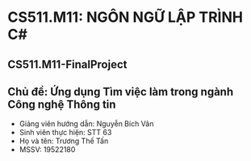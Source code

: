 # CS511.M11: NGÔN NGỮ LẬP TRÌNH C#
## CS511.M11-FinalProject
## Chủ đề: Ứng dụng Tìm việc làm trong ngành Công nghệ Thông tin
- Giảng viên hướng dẫn:		Nguyễn Bích Vân
- Sinh viên thực hiện: 		STT 63	
- Họ và tên: Trương Thế Tấn	 
- MSSV: 19522180
